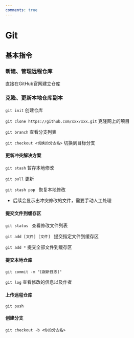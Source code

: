 ```yaml
---
comments: true
---
```


# Git

## 基本指令

### 新建、管理远程仓库

直接在GitHub官网建立仓库

### 克隆、更新本地仓库副本

`git init` 创建仓库

`git clone https://github.com/xxx/xxx.git` 克隆网上的项目

`git branch` 查看分支列表

`git checkout <切换的分支名>` 切换到目标分支

#### 更新冲突解决方案

`git stash` 暂存本地修改

`git pull` 更新

`git stash pop ` 恢复本地修改

- 后续会显示出冲突修改的文件，需要手动人工处理

#### 提交文件到缓存区

`git status ` 查看修改文件列表

`git add [文件] [文件] ` 提交指定文件到缓存区

`git add *` 提交全部文件到缓存区

#### 提交本地仓库

`git commit -m "[跟新日志]"`

`git log` 查看修改的信息以及作者

#### 上传远程仓库

`git push`

#### 创建分支

`git checkout -b <你的分支名>`